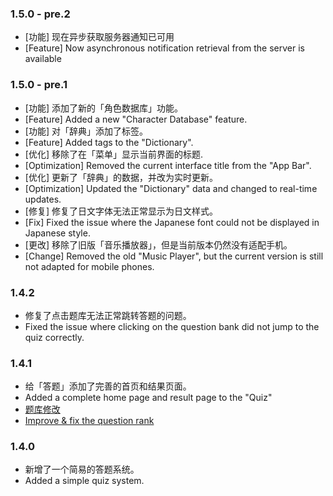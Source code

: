 
### 1.5.0 - pre.2

- [功能] 现在异步获取服务器通知已可用
- [Feature] Now asynchronous notification retrieval from the server is available

### 1.5.0 - pre.1

- [功能] 添加了新的「角色数据库」功能。
- [Feature] Added a new "Character Database" feature.
- [功能] 对「辞典」添加了标签。
- [Feature] Added tags to the "Dictionary".
- [优化] 移除了在「菜单」显示当前界面的标题.
- [Optimization] Removed the current interface title from the "App Bar".
- [优化] 更新了「辞典」的数据，并改为实时更新。
- [Optimization] Updated the "Dictionary" data and changed to real-time updates.
- [修复] 修复了日文字体无法正常显示为日文样式。
- [Fix] Fixed the issue where the Japanese font could not be displayed in Japanese style.
- [更改] 移除了旧版「音乐播放器」，但是当前版本仍然没有适配手机。
- [Change] Removed the old "Music Player", but the current version is still not adapted for mobile phones.

### 1.4.2

- 修复了点击题库无法正常跳转答题的问题。
- Fixed the issue where clicking on the question bank did not jump to the quiz correctly.

### 1.4.1

- 给「答题」添加了完善的首页和结果页面。
- Added a complete home page and result page to the "Quiz"
- [题库修改](https://github.com/SharpDotNUT/Yun-Han_Opera_Troupe/blame/master/src/data/question/%E6%98%9F%E6%9C%88%E9%93%B60.json)
- [Improve & fix the question rank](https://github.com/SharpDotNUT/Yun-Han_Opera_Troupe/blame/master/src/data/question/%E6%98%9F%E6%9C%88%E9%93%B60.json)

### 1.4.0

- 新增了一个简易的答题系统。
- Added a simple quiz system.